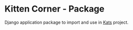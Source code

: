 # Kitten Corner - Package

Django application package to import and use in [Kats](https://github.com/brucestull/kats) project.
